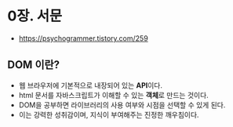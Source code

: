 # 0장. 서문

- https://psychogrammer.tistory.com/259

## DOM 이란?
- 웹 브라우저에 기본적으로 내장되어 있는 **API**이다.
- html 문서를 자바스크립트가 이해할 수 있는 **객체**로 만드는 것이다.
- DOM을 공부하면 라이브러리의 사용 여부와 시점을 선택할 수 있게 된다. 
- 이는 강력한 성취감이며, 지식이 부여해주는 진정한 깨우침이다. 